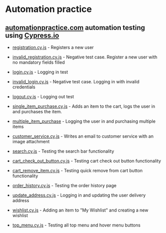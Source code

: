 # Automation practice

## [automationpractice.com](http://automationpractice.com/index.php?) automation testing using [Cypress.io](https://www.cypress.io/)

- [registration.cy.js](https://github.com/Wellsx/Automationpractice/blob/main/cypress/e2e/registration.cy.js) - Registers a new user

- [invalid_registration.cy.js](https://github.com/Wellsx/Automationpractice/blob/main/cypress/e2e/invalid_registration.cy.js) - Negative test case. Register a new user with no mandatory fields filled

- [login.cy.js](https://github.com/Wellsx/Automationpractice/blob/main/cypress/e2e/login.cy.js) - Logging in test

- [invalid_login.cy.js](https://github.com/Wellsx/Automationpractice/blob/main/cypress/e2e/invalid_login.cy.js) - Negative test case. Logging in with invalid credentials

- [logout.cy.js](https://github.com/Wellsx/Automationpractice/blob/main/cypress/e2e/logout.cy.js) - Logging out test

- [single_item_purchase.cy.js](https://github.com/Wellsx/Automationpractice/blob/main/cypress/e2e/single_item_purchase.cy.js) - Adds an item to the cart, logs the user in and purchases the item.

- [multiple_item_purchase](https://github.com/Wellsx/Automationpractice/blob/main/cypress/e2e/multiple_item_purchase.cy.js) - Logging the user in and purchasing multiple items

- [customer_service.cy.js](https://github.com/Wellsx/Automationpractice/blob/main/cypress/e2e/customer_service.cy.js) - Writes an email to customer service with an image attachment

- [search.cy.js](https://github.com/Wellsx/Automationpractice/blob/main/cypress/e2e/search.cy.js) - Testing the search bar functionality

- [cart_check_out_button.cy.js](https://github.com/Wellsx/Automationpractice/blob/main/cypress/e2e/cart_check_out_button.cy.js) - Testing cart check out button functionality

- [cart_remove_item.cy.js](https://github.com/Wellsx/Automationpractice/blob/main/cypress/e2e/cart_remove_item.cy.js) - Testing quick remove from cart button functionality

- [order_history.cy.js](https://github.com/Wellsx/Automationpractice/blob/main/cypress/e2e/order_history.cy.js) - Testing the order history page

- [update_address.cy.js](https://github.com/Wellsx/Automationpractice/blob/main/cypress/e2e/update_address.cy.js) - Logging in and updating the user delivery address

- [wishlist.cy.js](https://github.com/Wellsx/Automationpractice/blob/main/cypress/e2e/wishlist.cy.js) - Adding an item to "My Wishlist" and creating a new wishlist

- [top_menu.cy.js](https://github.com/Wellsx/Automationpractice/blob/main/cypress/e2e/top_menu.cy.js) - Testing all top menu and hover menu buttons
